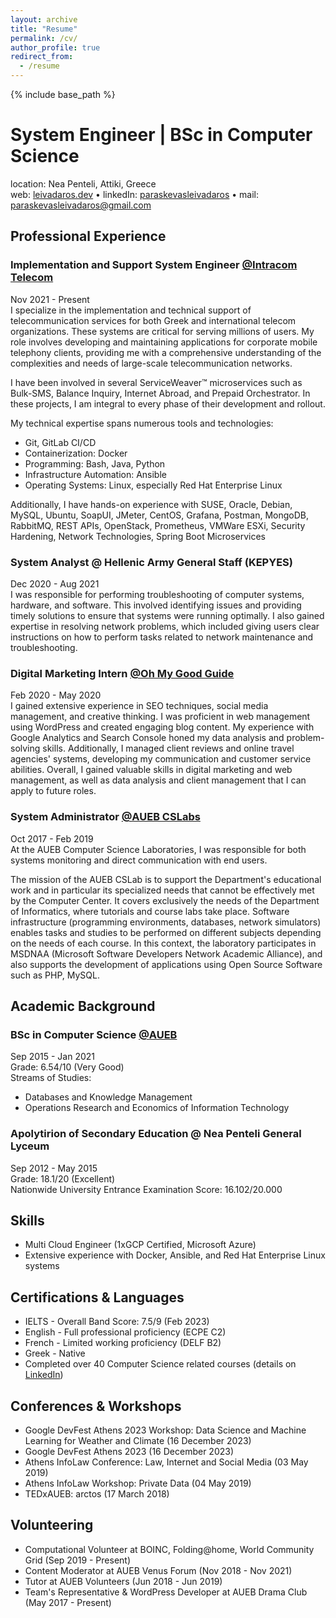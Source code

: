 ```yaml
---
layout: archive
title: "Resume"
permalink: /cv/
author_profile: true
redirect_from:
  - /resume
---
```


{% include base_path %}

# System Engineer | BSc in Computer Science
location: Nea Penteli, Attiki, Greece  
web: [leivadaros.dev](https://leivadaros.dev) • linkedIn: [paraskevasleivadaros](https://www.linkedin.com/in/paraskevasleivadaros) • mail: [paraskevasleivadaros@gmail.com](mailto:paraskevasleivadaros@gmail.com)

## Professional Experience
### Implementation and Support System Engineer [@Intracom Telecom](https://intracom-telecom.com)
Nov 2021 - Present<br>
I specialize in the implementation and technical support of telecommunication services for both Greek and international telecom organizations. These systems are critical for serving millions of users. My role involves developing and maintaining applications for corporate mobile telephony clients, providing me with a comprehensive understanding of the complexities and needs of large-scale telecommunication networks. 

I have been involved in several ServiceWeaver™ microservices such as Bulk-SMS, Balance Inquiry, Internet Abroad, and Prepaid Orchestrator. In these projects, I am integral to every phase of their development and rollout.

My technical expertise spans numerous tools and technologies:
- Git, GitLab CI/CD
- Containerization: Docker
- Programming: Bash, Java, Python
- Infrastructure Automation: Ansible
- Operating Systems: Linux, especially Red Hat Enterprise Linux

Additionally, I have hands-on experience with SUSE, Oracle, Debian, MySQL, Ubuntu, SoapUI, JMeter, CentOS, Grafana, Postman, MongoDB, RabbitMQ, REST APIs, OpenStack, Prometheus, VMWare ESXi, Security Hardening, Network Technologies, Spring Boot Microservices

### System Analyst @ Hellenic Army General Staff (KEPYES)
Dec 2020 - Aug 2021<br>
I was responsible for performing troubleshooting of computer systems, hardware, and software. This involved identifying issues and providing timely solutions to ensure that systems were running optimally. I also gained expertise in resolving network problems, which included giving users clear instructions on how to perform tasks related to network maintenance and troubleshooting.

### Digital Marketing Intern [@Oh My Good Guide](https://ohmygoodguide.com)
Feb 2020 - May 2020<br>
I gained extensive experience in SEO techniques, social media management, and creative thinking. I was proficient in web management using WordPress and created engaging blog content. My experience with Google Analytics and Search Console honed my data analysis and problem-solving skills. Additionally, I managed client reviews and online travel agencies' systems, developing my communication and customer service abilities. Overall, I gained valuable skills in digital marketing and web management, as well as data analysis and client management that I can apply to future roles.

### System Administrator [@AUEB CSLabs](https://cslab.aueb.gr)
Oct 2017 - Feb 2019<br>
At the AUEB Computer Science Laboratories, I was responsible for both systems monitoring and direct communication with end users.

The mission of the AUEB CSLab is to support the Department's educational work and in particular its specialized needs that cannot be effectively met by the Computer Center. It covers exclusively the needs of the Department of Informatics, where tutorials and course labs take place. Software infrastructure (programming environments, databases, network simulators) enables tasks and studies to be performed on different subjects depending on the needs of each course. In this context, the laboratory participates in MSDNAA (Microsoft Software Developers Network Academic Alliance), and also supports the development of applications using Open Source Software such as PHP, MySQL.

## Academic Background
### BSc in Computer Science [@AUEB](https://aueb.gr)  
Sep 2015 - Jan 2021<br>
Grade: 6.54/10 (Very Good)<br>
Streams of Studies:
- Databases and Knowledge Management
- Operations Research and Economics of Information Technology

### Apolytirion of Secondary Education @ Nea Penteli General Lyceum
Sep 2012 - May 2015<br>
Grade: 18.1/20 (Excellent)<br>
Nationwide University Entrance Examination Score: 16.102/20.000

## Skills
- Multi Cloud Engineer (1xGCP Certified, Microsoft Azure)
- Extensive experience with Docker, Ansible, and Red Hat Enterprise Linux systems

## Certifications & Languages
- IELTS - Overall Band Score: 7.5/9 (Feb 2023)
- English - Full professional proficiency (ECPE C2)
- French - Limited working proficiency (DELF B2)
- Greek - Native
- Completed over 40 Computer Science related courses (details on [LinkedIn](https://www.linkedin.com/in/paraskevasleivadaros/details/certifications/))

## Conferences & Workshops
- Google DevFest Athens 2023 Workshop: Data Science and Machine Learning for Weather and Climate (16 December 2023)
- Google DevFest Athens 2023 (16 December 2023)
- Athens InfoLaw Conference: Law, Internet and Social Media (03 May 2019)
- Athens InfoLaw Workshop: Private Data (04 May 2019)
- TEDxAUEB: arctos (17 March 2018)

## Volunteering
- Computational Volunteer at BOINC, Folding@home, World Community Grid (Sep 2019 - Present)
- Content Moderator at AUEB Venus Forum (Nov 2018 - Nov 2021)
- Tutor at AUEB Volunteers (Jun 2018 - Jun 2019)
- Team's Representative & WordPress Developer at AUEB Drama Club (May 2017 - Present)
